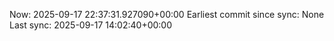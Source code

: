 Now: 2025-09-17 22:37:31.927090+00:00 Earliest commit since sync: None Last sync: 2025-09-17 14:02:40+00:00
